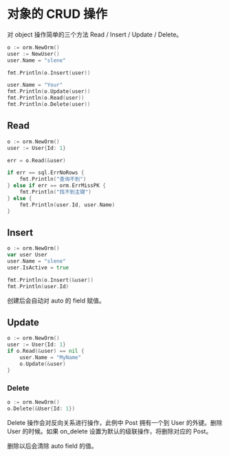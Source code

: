 # 对象的 CRUD 操作

对 object 操作简单的三个方法 Read / Insert / Update / Delete。

```go
o := orm.NewOrm()
user := NewUser()
user.Name = "slene"

fmt.Println(o.Insert(user))

user.Name = "Your"
fmt.Println(o.Update(user))
fmt.Println(o.Read(user))
fmt.Println(o.Delete(user))
```

## Read

```go
o := orm.NewOrm()
user := User{Id: 1}

err = o.Read(&user)

if err == sql.ErrNoRows {
	fmt.Println("查询不到")
} else if err == orm.ErrMissPK {
	fmt.Println("找不到主键")
} else {
	fmt.Println(user.Id, user.Name)
}
```

## Insert

```go
o := orm.NewOrm()
var user User
user.Name = "slene"
user.IsActive = true

fmt.Println(o.Insert(&user))
fmt.Println(user.Id)
```

创建后会自动对 auto 的 field 赋值。

## Update

```go
o := orm.NewOrm()
user := User{Id: 1}
if o.Read(&user) == nil {
	user.Name = "MyName"
	o.Update(&user)
}
```

### Delete

```go
o := orm.NewOrm()
o.Delete(&User{Id: 1})
```

Delete 操作会对反向关系进行操作，此例中 Post 拥有一个到 User 的外键。删除 User 的时候。如果 on_delete 设置为默认的级联操作，将删除对应的 Post。

删除以后会清除 auto field 的值。
